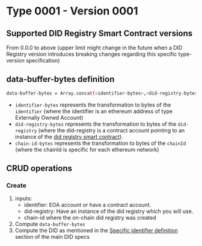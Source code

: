 # Type 0001 - Version 0001

## Supported DID Registry Smart Contract versions

From 0.0.0 to above (upper limit might change in the future when a DID Registry version introduces breaking changes regarding this specific type-version specification)

## data-buffer-bytes definition

```sh
data-buffer-bytes = Array.concat(<identifier-bytes>,<did-registry-bytes>,<chain-id-bytes>)
```

- `identifier-bytes` represents the transformation to bytes of the `identifier` (where the identifier is an ethereum address of type Externally Owned Account)
- `did-registry-bytes` represents the transformation to bytes of the `did-registry` (where the did-registry is a contract account pointing to an instance of the [did registry smart contract](./contracts/identity/didRegistry/DIDRegistryRecoverable.sol)).
- `chain-id-bytes` represents the transformation to bytes of the `chainId` (where the chainId is specific for each ethereum network)

## CRUD operations

### Create

1. inputs:
   - identifier: EOA account or have a contract account.
   - did-registry: Have an instance of the did registry which you will use.
   - chain-id where the on-chain did registry was created
2. Compute `data-buffer-bytes`
3. Compute the DID as mentioned in the [Specific identifier definition](../DidSpecs.md) section of the main DID specs

